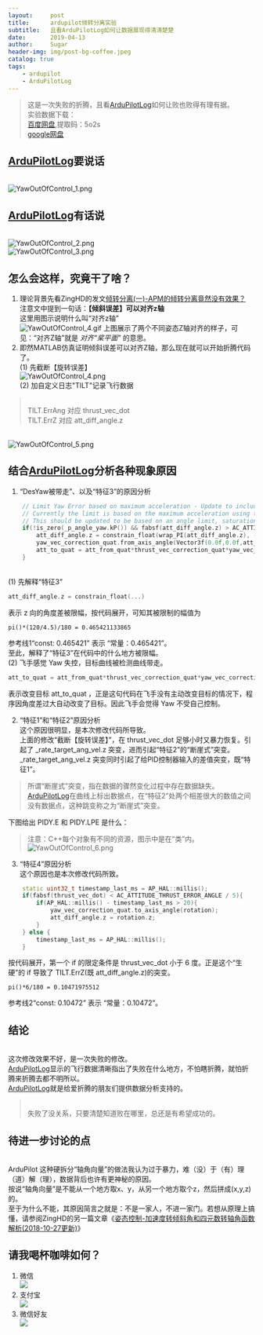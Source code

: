 ```yaml
---
layout:     post
title:      ardupilot倾转分离实验
subtitle:   且看ArduPilotLog如何让数据展现得清清楚楚
date:       2019-04-13
author:     Sugar
header-img: img/post-bg-coffee.jpeg
catalog: true
tags:
    - ardupilot
    - ArduPilotLog
---
```


> 这是一次失败的折腾，且看[ArduPilotLog](https://github.com/SuWeipeng/ArduPilotLog)如何让败也败得有理有据。
> <br/>实验数据下载：
> <br/>[百度网盘](https://pan.baidu.com/s/108RIzw5gnYXO7hFGmBXgpw),提取码：5o2s 
> <br/>[google网盘](https://drive.google.com/drive/folders/1GJ7wyecbgA1nWgby8jqnjU-J-3ooBO_C?usp=sharing)

[ArduPilotLog](https://github.com/SuWeipeng/ArduPilotLog)要说话
---
<br/> ![YawOutOfControl_1.png](
https://github.com/SuWeipeng/img/raw/master/1_ArduPilotLog/YawOutOfControl_1.png)

[ArduPilotLog](https://github.com/SuWeipeng/ArduPilotLog)有话说
---
<br/> ![YawOutOfControl_2.png](
https://github.com/SuWeipeng/img/raw/master/1_ArduPilotLog/YawOutOfControl_2.png)
<br/> ![YawOutOfControl_3.png](
https://github.com/SuWeipeng/img/raw/master/1_ArduPilotLog/YawOutOfControl_3.png)

怎么会这样，究竟干了啥？
---
1. 理论背景先看ZingHD的发文[倾转分离(一)-APM的倾转分离竟然没有效果？](https://zinghd.gitee.io/tilt_torsion_1/)
<br/>注意文中提到一句话：**【倾斜误差】可以对齐z轴**
<br/>这里用图示说明什么叫“对齐z轴”
<br/> ![YawOutOfControl_4.gif](
https://github.com/SuWeipeng/img/raw/master/1_ArduPilotLog/YawOutOfControl_4.gif)
上图展示了两个不同姿态Z轴对齐的样子，可见：“对齐Z轴”就是 *对齐“桨平面”* 的意思。
2. 即然MATLAB仿真证明倾斜误差可以对齐Z轴，那么现在就可以开始折腾代码了。
<br/>(1) 先截断【旋转误差】 
<br/> ![YawOutOfControl_4.png](
https://github.com/SuWeipeng/img/raw/master/1_ArduPilotLog/YawOutOfControl_4.png)
<br/>(2) 加自定义日志"TILT"记录飞行数据
> <br/>TILT.ErrAng 对应 thrust_vec_dot
> <br/>TILT.ErrZ 对应 att_diff_angle.z

<br/> ![YawOutOfControl_5.png](
https://github.com/SuWeipeng/img/raw/master/1_ArduPilotLog/YawOutOfControl_5.png)
 
结合[ArduPilotLog](https://github.com/SuWeipeng/ArduPilotLog)分析各种现象原因
---
1. “DesYaw被带走”、以及“特征3”的原因分析
``` cpp
    // Limit Yaw Error based on maximum acceleration - Update to include output saturation and maximum error.
    // Currently the limit is based on the maximum acceleration using the linear part of the SQRT controller.
    // This should be updated to be based on an angle limit, saturation, or unlimited based on user defined parameters.
    if(!is_zero(_p_angle_yaw.kP()) && fabsf(att_diff_angle.z) > AC_ATTITUDE_ACCEL_Y_CONTROLLER_MAX_RADSS/_p_angle_yaw.kP()){
        att_diff_angle.z = constrain_float(wrap_PI(att_diff_angle.z), -AC_ATTITUDE_ACCEL_Y_CONTROLLER_MAX_RADSS/_p_angle_yaw.kP(), AC_ATTITUDE_ACCEL_Y_CONTROLLER_MAX_RADSS/_p_angle_yaw.kP());
        yaw_vec_correction_quat.from_axis_angle(Vector3f(0.0f,0.0f,att_diff_angle.z));
        att_to_quat = att_from_quat*thrust_vec_correction_quat*yaw_vec_correction_quat;
    }
```
<br/>(1) 先解释“特征3”
``` cpp
att_diff_angle.z = constrain_float(...)
```
表示 z 向的角度差被限幅，按代码展开，可知其被限制的幅值为
```
pi()*(120/4.5)/180 = 0.465421133865
```
参考线1“const: 0.465421” 表示 “常量：0.465421”。
<br/>至此，解释了“特征3”在代码中的什么地方被限幅。
<br/>(2) 飞手感觉 Yaw 失控，目标曲线被检测曲线带走。
```cpp
att_to_quat = att_from_quat*thrust_vec_correction_quat*yaw_vec_correction_quat;
```
表示改变目标 att_to_quat ，正是这句代码在飞手没有主动改变目标的情况下，程序因角度差过大自动改变了目标。因此飞手会觉得 Yaw 不受自己控制。

2. “特征1”和“特征2”原因分析
<br/>这个原因很明显，是本次修改代码所导致。
<br/>上面的修改“截断【旋转误差】”，在 thrust_vec_dot 足够小时又暴力恢复。引起了 _rate_target_ang_vel.z 突变，进而引起“特征2”的“断崖式”突变。
<br/>_rate_target_ang_vel.z 突变同时引起了给PID控制器输入的差值突变，既“特征1”。
> 所谓“断崖式”突变，指在数据的骤然变化过程中存在数据缺失。[ArduPilotLog](https://github.com/SuWeipeng/ArduPilotLog)在曲线上标出数据点，在“特征2”处两个相差很大的数值之间没有数据点，这种跳变称之为“断崖式”突变。

下图给出 PIDY.E 和 PIDY.LPE 是什么：
> 注意：C++每个对象有不同的资源，图示中是在“类”内。
<br/> ![YawOutOfControl_6.png](
https://github.com/SuWeipeng/img/raw/master/1_ArduPilotLog/YawOutOfControl_6.png)
 
3. “特征4”原因分析
<br/>这个原因也是本次修改代码所致。
``` cpp
    static uint32_t timestamp_last_ms = AP_HAL::millis();
    if(fabsf(thrust_vec_dot) < AC_ATTITUDE_THRUST_ERROR_ANGLE / 5){
        if(AP_HAL::millis() - timestamp_last_ms > 20){
        	yaw_vec_correction_quat.to_axis_angle(rotation);
        	att_diff_angle.z = rotation.z;
        }
    } else {
    	timestamp_last_ms = AP_HAL::millis();
    }
```
按代码展开，第一个 if 的限定条件是 thrust_vec_dot 小于 6 度。正是这个“生硬”的 if 导致了 TILT.ErrZ(既 att_diff_angle.z)的突变。
```
pi()*6/180 = 0.10471975512
```
参考线2“const: 0.10472” 表示 “常量：0.10472”。

结论
---
<br/>这次修改效果不好，是一次失败的修改。
<br/>[ArduPilotLog](https://github.com/SuWeipeng/ArduPilotLog)显示的飞行数据清晰指出了失败在什么地方，不怕瞎折腾，就怕折腾来折腾去都不明所以。
<br/>[ArduPilotLog](https://github.com/SuWeipeng/ArduPilotLog)就是给爱折腾的朋友们提供数据分析支持的。
> <br/>失败了没关系，只要清楚知道败在哪里，总还是有希望成功的。

待进一步讨论的点
---
<br/>ArduPilot 这种硬拆分“轴角向量”的做法我认为过于暴力，难（没）于（有）理（道）解（理），数据背后也许有更神秘的原因。
<br/>按说“轴角向量”是不能从一个地方取x、y，从另一个地方取个z，然后拼成(x,y,z)的。
<br/>至于为什么不能，其原因简言之就是：不是一家人，不进一家门。若想从原理上搞懂，请参阅ZingHD的另一篇文章《[姿态控制-加速度转倾斜角和四元数转轴角函数解析(2018-10-27更新)](https://zinghd.gitee.io/accel_to_lean_angles-to_axis_angle/)》

请我喝杯咖啡如何？
---
1. 微信
<br/>![](https://github.com/SuWeipeng/img/raw/master/weixinfukuan.jpg)
2. 支付宝
<br/>![](https://github.com/SuWeipeng/img/raw/master/zhifubaofukuan.jpg)
3. 微信好友
<br/>![](https://github.com/SuWeipeng/img/raw/master/weixinhaoyou.png)